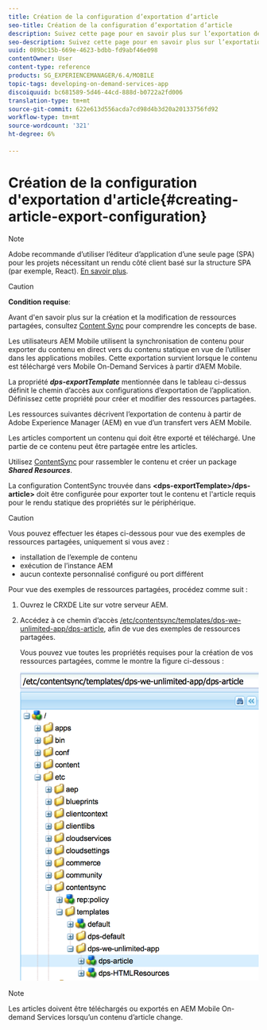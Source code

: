 ```yaml
---
title: Création de la configuration d’exportation d’article
seo-title: Création de la configuration d’exportation d’article
description: Suivez cette page pour en savoir plus sur l’exportation de contenu à partir de Adobe Experience Manager (AEM) en vue d’un téléchargement vers AEM Mobile.
seo-description: Suivez cette page pour en savoir plus sur l’exportation de contenu à partir de Adobe Experience Manager (AEM) en vue d’un téléchargement vers AEM Mobile.
uuid: 089bc15b-669e-4623-bdbb-fd9abf46e098
contentOwner: User
content-type: reference
products: SG_EXPERIENCEMANAGER/6.4/MOBILE
topic-tags: developing-on-demand-services-app
discoiquuid: bc681589-5d46-44cd-888d-b0722a2fd006
translation-type: tm+mt
source-git-commit: 622e613d556acda7cd98d4b3d20a20133756fd92
workflow-type: tm+mt
source-wordcount: '321'
ht-degree: 6%

---
```



# Création de la configuration d&#39;exportation d&#39;article{#creating-article-export-configuration}

>[!NOTE]
>
>Adobe recommande d’utiliser l’éditeur d’application d’une seule page (SPA) pour les projets nécessitant un rendu côté client basé sur la structure SPA (par exemple, React). [En savoir plus](/help/sites-developing/spa-overview.md).

>[!CAUTION]
>
>**Condition requise**:
>
>Avant d&#39;en savoir plus sur la création et la modification de ressources partagées, consultez [Content Sync](/help/mobile/mobile-ondemand-contentsync.md) pour comprendre les concepts de base.

Les utilisateurs AEM Mobile utilisent la synchronisation de contenu pour exporter du contenu en direct vers du contenu statique en vue de l’utiliser dans les applications mobiles. Cette exportation survient lorsque le contenu est téléchargé vers Mobile On-Demand Services à partir d’AEM Mobile.

La propriété ***dps-exportTemplate*** mentionnée dans le tableau ci-dessus définit le chemin d’accès aux configurations d’exportation de l’application. Définissez cette propriété pour créer et modifier des ressources partagées.

Les ressources suivantes décrivent l’exportation de contenu à partir de Adobe Experience Manager (AEM) en vue d’un transfert vers AEM Mobile.

Les articles comportent un contenu qui doit être exporté et téléchargé. Une partie de ce contenu peut être partagée entre les articles.

Utilisez [ContentSync](/help/mobile/mobile-ondemand-contentsync.md) pour rassembler le contenu et créer un package ***Shared Resources***.

La configuration ContentSync trouvée dans **&lt;dps-exportTemplate>/dps-article>** doit être configurée pour exporter tout le contenu et l&#39;article requis pour le rendu statique des propriétés sur le périphérique.

>[!CAUTION]
>
>Vous pouvez effectuer les étapes ci-dessous pour vue des exemples de ressources partagées, uniquement si vous avez :
>
>* installation de l’exemple de contenu
>* exécution de l’instance AEM
>* aucun contexte personnalisé configuré ou port différent

>



Pour vue des exemples de ressources partagées, procédez comme suit :

1. Ouvrez le CRXDE Lite sur votre serveur AEM.
1. Accédez à ce chemin d’accès [/etc/contentsync/templates/dps-we-unlimited-app/dps-article](http://localhost:4502/crx/de/index.jsp#/etc/contentsync/templates/dps-we-unlimited-app/dps-article), afin de vue des exemples de ressources partagées.

   Vous pouvez vue toutes les propriétés requises pour la création de vos ressources partagées, comme le montre la figure ci-dessous :

   ![chlimage_1-134](assets/chlimage_1-134.png)

>[!NOTE]
>
>Les articles doivent être téléchargés ou exportés en AEM Mobile On-demand Services lorsqu’un contenu d’article change.

